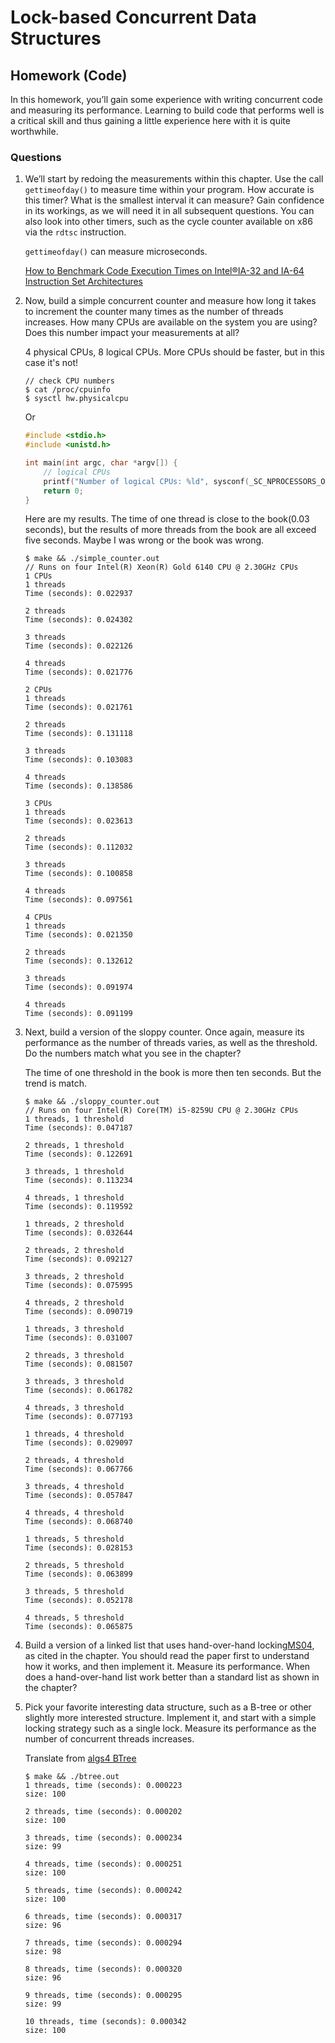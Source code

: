 # Lock-based Concurrent Data Structures

## Homework (Code)

In this homework, you’ll gain some experience with writing concurrent code and measuring its performance. Learning to build code that performs well is a critical skill and thus gaining a little experience here with it is quite worthwhile.

### Questions

1. We’ll start by redoing the measurements within this chapter. Use the call `gettimeofday()` to measure time within your program. How accurate is this timer? What is the smallest interval it can measure? Gain confidence in its workings, as we will need it in all subsequent questions. You can also look into other timers, such as the cycle counter available on x86 via the `rdtsc` instruction.

    `gettimeofday()` can measure microseconds.

    [How to Benchmark Code Execution Times on Intel®IA-32 and IA-64 Instruction Set Architectures](https://www.intel.com/content/dam/www/public/us/en/documents/white-papers/ia-32-ia-64-benchmark-code-execution-paper.pdf)

2. Now, build a simple concurrent counter and measure how long it takes to increment the counter many times as the number of threads increases. How many CPUs are available on the system you are using? Does this number impact your measurements at all?

    4 physical CPUs, 8 logical CPUs. More CPUs should be faster, but in this case it's not!

    ```
    // check CPU numbers
    $ cat /proc/cpuinfo
    $ sysctl hw.physicalcpu
    ```

    Or

    ```c
    #include <stdio.h>
    #include <unistd.h>

    int main(int argc, char *argv[]) {
        // logical CPUs
        printf("Number of logical CPUs: %ld", sysconf(_SC_NPROCESSORS_ONLN));
        return 0;
    }
    ```

    Here are my results. The time of one thread is close to the book(0.03 seconds), but the results of more threads from the book are all exceed five seconds. Maybe I was wrong or the book was wrong.

    ```
    $ make && ./simple_counter.out
    // Runs on four Intel(R) Xeon(R) Gold 6140 CPU @ 2.30GHz CPUs
    1 CPUs                                 
    1 threads
    Time (seconds): 0.022937

    2 threads
    Time (seconds): 0.024302

    3 threads 
    Time (seconds): 0.022126

    4 threads
    Time (seconds): 0.021776

    2 CPUs
    1 threads
    Time (seconds): 0.021761

    2 threads
    Time (seconds): 0.131118

    3 threads
    Time (seconds): 0.103083

    4 threads
    Time (seconds): 0.138586

    3 CPUs
    1 threads
    Time (seconds): 0.023613

    2 threads
    Time (seconds): 0.112032

    3 threads
    Time (seconds): 0.100858

    4 threads
    Time (seconds): 0.097561

    4 CPUs
    1 threads
    Time (seconds): 0.021350

    2 threads
    Time (seconds): 0.132612

    3 threads
    Time (seconds): 0.091974

    4 threads
    Time (seconds): 0.091199
    ```

3. Next, build a version of the sloppy counter. Once again, measure its performance as the number of threads varies, as well as the threshold. Do the numbers match what you see in the chapter?

    The time of one threshold in the book is more then ten seconds. But the trend is match.

    ```
    $ make && ./sloppy_counter.out
    // Runs on four Intel(R) Core(TM) i5-8259U CPU @ 2.30GHz CPUs
    1 threads, 1 threshold
    Time (seconds): 0.047187

    2 threads, 1 threshold
    Time (seconds): 0.122691

    3 threads, 1 threshold
    Time (seconds): 0.113234

    4 threads, 1 threshold
    Time (seconds): 0.119592

    1 threads, 2 threshold
    Time (seconds): 0.032644

    2 threads, 2 threshold
    Time (seconds): 0.092127

    3 threads, 2 threshold
    Time (seconds): 0.075995

    4 threads, 2 threshold
    Time (seconds): 0.090719

    1 threads, 3 threshold
    Time (seconds): 0.031007

    2 threads, 3 threshold
    Time (seconds): 0.081507

    3 threads, 3 threshold
    Time (seconds): 0.061782

    4 threads, 3 threshold
    Time (seconds): 0.077193

    1 threads, 4 threshold
    Time (seconds): 0.029097

    2 threads, 4 threshold
    Time (seconds): 0.067766

    3 threads, 4 threshold
    Time (seconds): 0.057847

    4 threads, 4 threshold
    Time (seconds): 0.068740

    1 threads, 5 threshold
    Time (seconds): 0.028153

    2 threads, 5 threshold
    Time (seconds): 0.063899

    3 threads, 5 threshold
    Time (seconds): 0.052178

    4 threads, 5 threshold
    Time (seconds): 0.065875
    ```

4. Build a version of a linked list that uses hand-over-hand locking[MS04](https://www.cs.tau.ac.il/~shanir/concurrent-data-structures.pdf), as cited in the chapter. You should read the paper first to understand how it works, and then implement it. Measure its performance. When does a hand-over-hand list work better than a standard list as shown in the chapter?

5. Pick your favorite interesting data structure, such as a B-tree or other slightly more interested structure. Implement it, and start with a simple locking strategy such as a single lock. Measure its performance as the number of concurrent threads increases.

    Translate from [algs4 BTree](https://github.com/kevin-wayne/algs4/blob/master/src/main/java/edu/princeton/cs/algs4/BTree.java)

    ```
    $ make && ./btree.out
    1 threads, time (seconds): 0.000223
    size: 100

    2 threads, time (seconds): 0.000202
    size: 100

    3 threads, time (seconds): 0.000234
    size: 99

    4 threads, time (seconds): 0.000251
    size: 100

    5 threads, time (seconds): 0.000242
    size: 100

    6 threads, time (seconds): 0.000317
    size: 96

    7 threads, time (seconds): 0.000294
    size: 98

    8 threads, time (seconds): 0.000320
    size: 96

    9 threads, time (seconds): 0.000295
    size: 99

    10 threads, time (seconds): 0.000342
    size: 100
    ```
